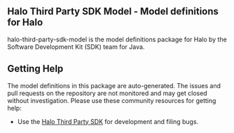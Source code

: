 Halo Third Party SDK Model - Model definitions for Halo
------------

halo-third-party-sdk-model is the model definitions package for Halo by
the Software Development Kit (SDK) team for Java.

Getting Help
------------

The model definitions in this package are auto-generated. The issues and pull requests
on the repository are not monitored and may get closed without investigation. Please use
these community resources for getting help:

* Use the [Halo Third Party SDK](https://github.com/amzn/halo-third-party-sdk-for-java) for development and filing bugs.